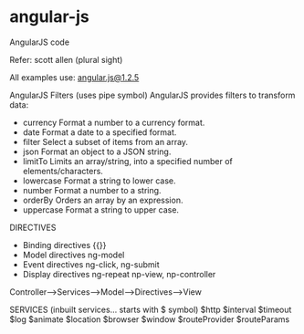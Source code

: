 # angular-js
AngularJS code 

Refer: scott allen (plural sight)

All examples use:  angular.js@1.2.5

AngularJS Filters (uses pipe symbol)
AngularJS provides filters to transform data:

- currency Format a number to a currency format.
- date Format a date to a specified format.
- filter Select a subset of items from an array.
- json Format an object to a JSON string.
- limitTo Limits an array/string, into a specified number of elements/characters.
- lowercase Format a string to lower case.
- number Format a number to a string.
- orderBy Orders an array by an expression.
- uppercase Format a string to upper case.

DIRECTIVES
- Binding directives  {{}}
- Model directives      ng-model
- Event directives      ng-click, ng-submit    
- Display directives    ng-repeat
np-view, np-controller

Controller-->Services-->Model-->Directives-->View

SERVICES (inbuilt services... starts with $ symbol)
$http
$interval
$timeout
$log
$animate
$location
$browser
$window
$routeProvider
$routeParams